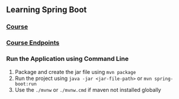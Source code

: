 ## Learning Spring Boot

### [Course](https://www.udemy.com/course/spring-hibernate-tutorial)

### [Course Endpoints](https://github.com/darbyluv2code/spring-boot-3-spring-6-hibernate-for-beginners/blob/main/11-appendix/course-links.md)

### Run the Application using Command Line
1. Package and create the jar file using `mvn package`
2. Run the project using `java -jar <jar-file-path>` or `mvn spring-boot:run`
3. Use the `./mvnw` or `./mvnw.cmd` if maven not installed globally